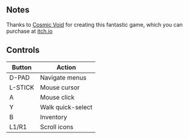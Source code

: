 ## Notes

Thanks to [Cosmic Void](https://cosmicvoid.itch.io) for creating this fantastic game, which you can purchase at [itch.io](https://cosmicvoid.itch.io)


## Controls

| Button  | Action            |
| ------- | ----------------- |
| D-PAD   | Navigate menus    |
| L-STICK | Mouse cursor      |
| A       | Mouse click       |
| Y       | Walk quick-select |
| B       | Inventory         |
| L1/R1   | Scroll icons      |

